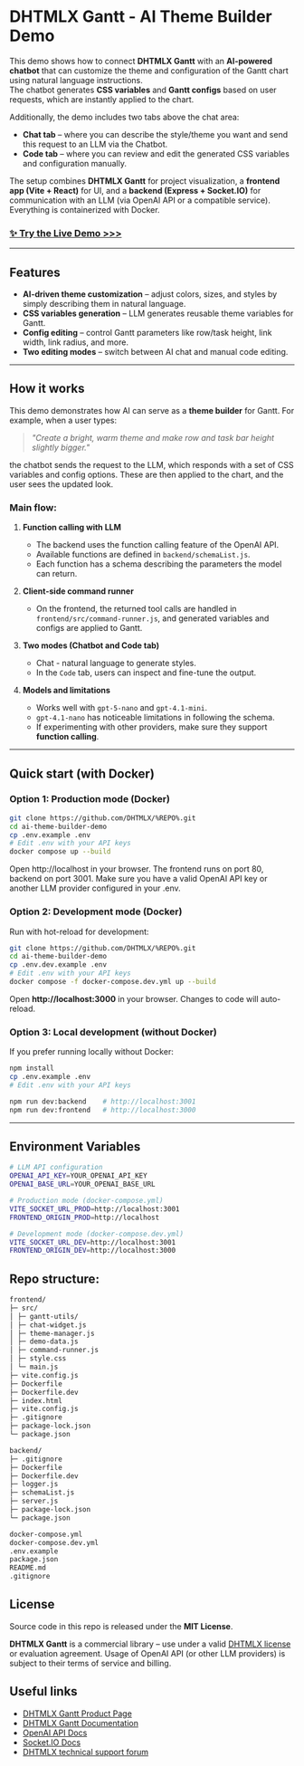 # DHTMLX Gantt - AI Theme Builder Demo

This demo shows how to connect **DHTMLX Gantt** with an **AI-powered chatbot** that can customize the theme and configuration of the Gantt chart using natural language instructions.  
The chatbot generates **CSS variables** and **Gantt configs** based on user requests, which are instantly applied to the chart.

Additionally, the demo includes two tabs above the chat area:

- **Chat tab** – where you can describe the style/theme you want and send this request to an LLM via the Chatbot.
- **Code tab** – where you can review and edit the generated CSS variables and configuration manually.

The setup combines **DHTMLX Gantt** for project visualization, a **frontend app (Vite + React)** for UI, and a **backend (Express + Socket.IO)** for communication with an LLM (via OpenAI API or a compatible service). Everything is containerized with Docker.

### **[✨ Try the Live Demo >>>](https://dhtmlx.com/docs/demo/ai-gantt-theme-builder/)**

---

## Features

- **AI-driven theme customization** – adjust colors, sizes, and styles by simply describing them in natural language.
- **CSS variables generation** – LLM generates reusable theme variables for Gantt.
- **Config editing** – control Gantt parameters like row/task height, link width, link radius, and more.
- **Two editing modes** – switch between AI chat and manual code editing.

---

## How it works

This demo demonstrates how AI can serve as a **theme builder** for Gantt. For example, when a user types:

> _"Create a bright, warm theme and make row and task bar height slightly bigger."_

the chatbot sends the request to the LLM, which responds with a set of CSS variables and config options. These are then applied to the chart, and the user sees the updated look.

### Main flow:

1. **Function calling with LLM**

   - The backend uses the function calling feature of the OpenAI API.
   - Available functions are defined in `backend/schemaList.js`.
   - Each function has a schema describing the parameters the model can return.

2. **Client-side command runner**

   - On the frontend, the returned tool calls are handled in `frontend/src/command-runner.js`, and generated variables and configs are applied to Gantt.

3. **Two modes (Chatbot and Code tab)**

   - Chat - natural language to generate styles.
   - In the `Code` tab, users can inspect and fine-tune the output.

4. **Models and limitations**
   - Works well with `gpt-5-nano` and `gpt-4.1-mini`.
   - `gpt-4.1-nano` has noticeable limitations in following the schema.
   - If experimenting with other providers, make sure they support **function calling**.

---

## Quick start (with Docker)

### Option 1: Production mode (Docker)

```bash
git clone https://github.com/DHTMLX/%REPO%.git
cd ai-theme-builder-demo
cp .env.example .env
# Edit .env with your API keys
docker compose up --build
```

Open http://localhost in your browser. The frontend runs on port 80, backend on port 3001. Make sure you have a valid OpenAI API key or another LLM provider configured in your .env.

### Option 2: Development mode (Docker)

Run with hot-reload for development:

```bash
git clone https://github.com/DHTMLX/%REPO%.git
cd ai-theme-builder-demo
cp .env.dev.example .env
# Edit .env with your API keys
docker compose -f docker-compose.dev.yml up --build
```

Open **http://localhost:3000** in your browser. Changes to code will auto-reload.

### Option 3: Local development (without Docker)

If you prefer running locally without Docker:

```bash
npm install
cp .env.example .env
# Edit .env with your API keys

npm run dev:backend    # http://localhost:3001
npm run dev:frontend   # http://localhost:3000
```

---

## Environment Variables

```bash
# LLM API configuration
OPENAI_API_KEY=YOUR_OPENAI_API_KEY
OPENAI_BASE_URL=YOUR_OPENAI_BASE_URL

# Production mode (docker-compose.yml)
VITE_SOCKET_URL_PROD=http://localhost:3001
FRONTEND_ORIGIN_PROD=http://localhost

# Development mode (docker-compose.dev.yml)
VITE_SOCKET_URL_DEV=http://localhost:3001
FRONTEND_ORIGIN_DEV=http://localhost:3000
```

## Repo structure:

```bash
frontend/
├─ src/
│ ├─ gantt-utils/
│ ├─ chat-widget.js
│ ├─ theme-manager.js
│ ├─ demo-data.js
│ ├─ command-runner.js
│ ├─ style.css
│ └─ main.js
├─ vite.config.js
├─ Dockerfile
├─ Dockerfile.dev
├─ index.html
├─ vite.config.js
├─ .gitignore
├─ package-lock.json
└─ package.json

backend/
├─ .gitignore
├─ Dockerfile
├─ Dockerfile.dev
├─ logger.js
├─ schemaList.js
├─ server.js
├─ package-lock.json
└─ package.json

docker-compose.yml
docker-compose.dev.yml
.env.example
package.json
README.md
.gitignore
```

## License

Source code in this repo is released under the **MIT License**.

**DHTMLX Gantt** is a commercial library – use under a valid [DHTMLX license](https://dhtmlx.com/docs/products/licenses.shtml) or evaluation agreement.
Usage of OpenAI API (or other LLM providers) is subject to their terms of service and billing.

## Useful links

- [DHTMLX Gantt Product Page](https://dhtmlx.com/docs/products/dhtmlxGantt/)
- [DHTMLX Gantt Documentation](https://docs.dhtmlx.com/gantt/)
- [OpenAI API Docs](https://platform.openai.com/docs/)
- [Socket.IO Docs](https://socket.io/docs/v4/)
- [DHTMLX technical support forum](https://forum.dhtmlx.com/)
